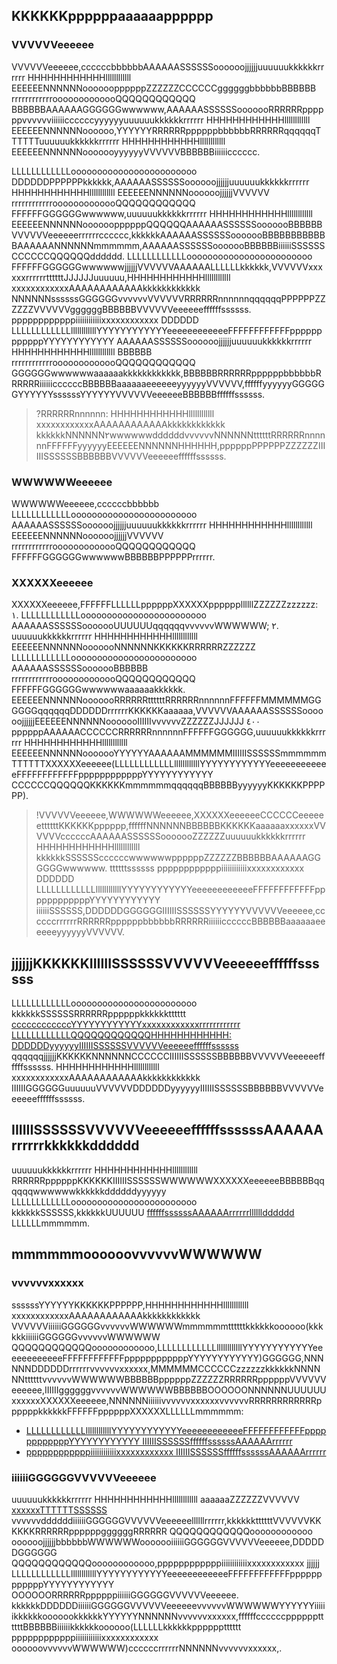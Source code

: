 ## KKKKKKppppppaaaaaapppppp
### VVVVVVeeeeee
VVVVVVeeeeee,ccccccbbbbbbAAAAAASSSSSSoooooojjjjjjuuuuuukkkkkkrrrrrr HHHHHHHHHHHHllllllllllll EEEEEENNNNNNooooooppppppZZZZZZCCCCCCggggggbbbbbbBBBBBB rrrrrrrrrrrrooooooooooooQQQQQQQQQQQQ BBBBBBAAAAAAGGGGGGwwwwww,AAAAAASSSSSSooooooRRRRRRppppppvvvvvviiiiiiccccccyyyyyyuuuuuukkkkkkrrrrrr HHHHHHHHHHHHllllllllllll EEEEEENNNNNNoooooo,YYYYYYRRRRRRppppppbbbbbbRRRRRRqqqqqqTTTTTTuuuuuukkkkkkrrrrrr HHHHHHHHHHHHllllllllllll EEEEEENNNNNNooooooyyyyyyVVVVVVBBBBBBiiiiiicccccc.

LLLLLLLLLLLLoooooooooooooooooooooooo DDDDDDPPPPPPkkkkkk,AAAAAASSSSSSoooooojjjjjjuuuuuukkkkkkrrrrrr HHHHHHHHHHHHllllllllllll EEEEEENNNNNNoooooojjjjjjVVVVVV rrrrrrrrrrrrooooooooooooQQQQQQQQQQQQ FFFFFFGGGGGGwwwwww,uuuuuukkkkkkrrrrrr HHHHHHHHHHHHllllllllllll EEEEEENNNNNNooooooppppppQQQQQQAAAAAASSSSSSooooooBBBBBBVVVVVVeeeeeerrrrrrcccccc,kkkkkkAAAAAASSSSSSooooooBBBBBBBBBBBBAAAAAANNNNNNmmmmmm,AAAAAASSSSSSooooooBBBBBBiiiiiiSSSSSSCCCCCCQQQQQQdddddd. LLLLLLLLLLLLoooooooooooooooooooooooo FFFFFFGGGGGGwwwwwwjjjjjjVVVVVVAAAAAALLLLLLkkkkkk,VVVVVVxxxxxxrrrrrrttttttJJJJJJuuuuuu,HHHHHHHHHHHHllllllllllll xxxxxxxxxxxxAAAAAAAAAAAAkkkkkkkkkkkk NNNNNNssssssGGGGGGvvvvvvVVVVVVRRRRRRnnnnnnqqqqqqPPPPPPZZZZZZVVVVVVggggggBBBBBBVVVVVVeeeeeeffffffssssss. ppppppppppppiiiiiiiiiiiixxxxxxxxxxxx DDDDDD LLLLLLLLLLLLllllllllllllYYYYYYYYYYYYeeeeeeeeeeeeFFFFFFFFFFFFppppppppppppYYYYYYYYYYYY AAAAAASSSSSSoooooojjjjjjuuuuuukkkkkkrrrrrr HHHHHHHHHHHHllllllllllll BBBBBB rrrrrrrrrrrrooooooooooooQQQQQQQQQQQQ GGGGGGwwwwwwaaaaaakkkkkkkkkkkk,BBBBBBRRRRRRppppppbbbbbbRRRRRRiiiiiiccccccBBBBBBaaaaaaeeeeeeyyyyyyVVVVVV,ffffffyyyyyyGGGGGGYYYYYYssssssYYYYYYVVVVVVeeeeeeBBBBBBffffffssssss.

>?RRRRRRnnnnnn: HHHHHHHHHHHHllllllllllll xxxxxxxxxxxxAAAAAAAAAAAAkkkkkkkkkkkk kkkkkkNNNNNN٢wwwwwwddddddvvvvvvNNNNNNttttttRRRRRRnnnnnnFFFFFFyyyyyyEEEEEENNNNNNHHHHHH,ppppppPPPPPPZZZZZZIIIIIISSSSSSBBBBBBVVVVVVeeeeeeffffffssssss.

### WWWWWWeeeeee
WWWWWWeeeeee,ccccccbbbbbb LLLLLLLLLLLLoooooooooooooooooooooooo AAAAAASSSSSSoooooojjjjjjuuuuuukkkkkkrrrrrr HHHHHHHHHHHHllllllllllll EEEEEENNNNNNoooooojjjjjjVVVVVV rrrrrrrrrrrrooooooooooooQQQQQQQQQQQQ FFFFFFGGGGGGwwwwwwBBBBBBPPPPPPrrrrrr.

### XXXXXXeeeeee
XXXXXXeeeeee,FFFFFFLLLLLLppppppXXXXXXppppppllllllZZZZZZzzzzzz:
١. LLLLLLLLLLLLoooooooooooooooooooooooo AAAAAASSSSSSooooooUUUUUUqqqqqqvvvvvvWWWWWW;
٢. uuuuuukkkkkkrrrrrr HHHHHHHHHHHHllllllllllll EEEEEENNNNNNooooooNNNNNNKKKKKKRRRRRRZZZZZZ LLLLLLLLLLLLoooooooooooooooooooooooo AAAAAASSSSSSooooooBBBBBB rrrrrrrrrrrrooooooooooooQQQQQQQQQQQQ FFFFFFGGGGGGwwwwwwaaaaaakkkkkk. EEEEEENNNNNNooooooRRRRRRttttttRRRRRRnnnnnnFFFFFFMMMMMMGGGGGGqqqqqqDDDDDDrrrrrrKKKKKKaaaaaa,VVVVVVAAAAAASSSSSSoooooojjjjjjEEEEEENNNNNNooooooIIIIIIvvvvvvZZZZZZJJJJJJ ٤٠٠ ppppppAAAAAACCCCCCRRRRRRnnnnnnFFFFFFGGGGGG,uuuuuukkkkkkrrrrrr HHHHHHHHHHHHllllllllllll EEEEEENNNNNNooooooYYYYYYAAAAAAMMMMMMIIIIIISSSSSSmmmmmmTTTTTTXXXXXXeeeeee(LLLLLLLLLLLLllllllllllllYYYYYYYYYYYYeeeeeeeeeeeeFFFFFFFFFFFFppppppppppppYYYYYYYYYYYY CCCCCCQQQQQQKKKKKKmmmmmmqqqqqqBBBBBByyyyyyKKKKKKPPPPPP).
>!VVVVVVeeeeee,WWWWWWeeeeee,XXXXXXeeeeeeCCCCCCeeeeeettttttKKKKKKpppppp,ffffffNNNNNNBBBBBBKKKKKKaaaaaaxxxxxxVVVVVVccccccAAAAAASSSSSSooooooZZZZZZuuuuuukkkkkkrrrrrr HHHHHHHHHHHHllllllllllll kkkkkkSSSSSSccccccwwwwwwppppppZZZZZZBBBBBBAAAAAAGGGGGGwwwwww. ttttttssssss ppppppppppppiiiiiiiiiiiixxxxxxxxxxxx DDDDDD LLLLLLLLLLLLllllllllllllYYYYYYYYYYYYeeeeeeeeeeeeFFFFFFFFFFFFppppppppppppYYYYYYYYYYYY iiiiiiSSSSSS,DDDDDDGGGGGGIIIIIISSSSSSYYYYYYVVVVVVeeeeee,ccccccrrrrrrRRRRRRppppppbbbbbbRRRRRRiiiiiiccccccBBBBBBaaaaaaeeeeeeyyyyyyVVVVVV.

## jjjjjjKKKKKKIIIIIISSSSSSVVVVVVeeeeeeffffffssssss
LLLLLLLLLLLLoooooooooooooooooooooooo kkkkkkSSSSSSRRRRRRppppppkkkkkktttttt [ccccccccccccYYYYYYYYYYYYxxxxxxxxxxxxrrrrrrrrrrrr LLLLLLLLLLLLQQQQQQQQQQQQHHHHHHHHHHHH: DDDDDDyyyyyyIIIIIISSSSSSVVVVVVeeeeeeffffffssssss](ḧḩYYYYYYYYYYYYYYYYYYYYYYYYooooooooooooHHHHHHHHHHHH://zzzzzzzzzzzzffffffffffffFFFFFFFFFFFFNNNNNNNNNNNNYYYYYYYYYYYY.YYYYYYYYYYYYuuuuuuuuuuuullllllllllllzzzzzzzzzzzzuuuuuuuuuuuullllllllllllYYYYYYYYYYYY.zzzzzzzzzzzzFFFFFFFFFFFFbbbbbbbbbbbb/YYYYYYYYYYYYFFFFFFFFFFFFzzzzzzzzzzzzNNNNNNNNNNNNbbbbbbbbbbbbuuuuuuuuuuuullllllllllllYYYYYYYYYYYY/ooooooooooooeeeeeeeeeeeeFFFFFFFFFFFFYYYYYYYYYYYYNNNNNNNNNNNNzzzzzzzzzzzzYYYYYYYYYYYY/٢٦٩/٢٥٦٦) qqqqqqjjjjjjKKKKKKNNNNNNCCCCCCIIIIIISSSSSSBBBBBBVVVVVVeeeeeeffffffssssss.
HHHHHHHHHHHHllllllllllll xxxxxxxxxxxxAAAAAAAAAAAAkkkkkkkkkkkk IIIIIIGGGGGGuuuuuuVVVVVVDDDDDDyyyyyyIIIIIISSSSSSBBBBBBVVVVVVeeeeeeffffffssssss.

## IIIIIISSSSSSVVVVVVeeeeeeffffffssssssAAAAAArrrrrrkkkkkkdddddd
uuuuuukkkkkkrrrrrr HHHHHHHHHHHHllllllllllll RRRRRRppppppKKKKKKIIIIIISSSSSSWWWWWWXXXXXXeeeeeeBBBBBBqqqqqqwwwwwwkkkkkkddddddyyyyyy LLLLLLLLLLLLoooooooooooooooooooooooo kkkkkkSSSSSS,kkkkkkUUUUUU [ffffffssssssAAAAAArrrrrrlllllldddddd](ḣḧYYYYYYYYYYYYYYYYYYYYYYYYooooooooooooHHHHHHHHHHHH://zzzzzzzzzzzzffffffffffffFFFFFFFFFFFFNNNNNNNNNNNNYYYYYYYYYYYY.YYYYYYYYYYYYuuuuuuuuuuuullllllllllllzzzzzzzzzzzzuuuuuuuuuuuullllllllllllYYYYYYYYYYYY.zzzzzzzzzzzzFFFFFFFFFFFFbbbbbbbbbbbb/YYYYYYYYYYYYFFFFFFFFFFFFzzzzzzzzzzzzNNNNNNNNNNNNbbbbbbbbbbbbuuuuuuuuuuuullllllllllllYYYYYYYYYYYY/ooooooooooooeeeeeeeeeeeeFFFFFFFFFFFFYYYYYYYYYYYYNNNNNNNNNNNNzzzzzzzzzzzzYYYYYYYYYYYY/٢٦٩/٢٥٧٠) LLLLLLmmmmmm.


## mmmmmmoooooovvvvvvWWWWWW
### vvvvvvxxxxxx
ssssssYYYYYYKKKKKKPPPPPP,HHHHHHHHHHHHllllllllllll xxxxxxxxxxxxAAAAAAAAAAAAkkkkkkkkkkkk VVVVVViiiiiiGGGGGGvvvvvvWWWWWWmmmmmmttttttkkkkkkoooooo(kkkkkkiiiiiiGGGGGGvvvvvvWWWWWW QQQQQQQQQQQQoooooooooooo,LLLLLLLLLLLLllllllllllllYYYYYYYYYYYYeeeeeeeeeeeeFFFFFFFFFFFFppppppppppppYYYYYYYYYYYY)GGGGGG,NNNNNNDDDDDDrrrrrrvvvvvvxxxxxx,MMMMMMCCCCCCzzzzzzkkkkkkNNNNNNttttttvvvvvvWWWWWWBBBBBBppppppZZZZZZRRRRRRppppppVVVVVVeeeeee,IIIIIIggggggvvvvvvWWWWWWBBBBBBOOOOOONNNNNNUUUUUUxxxxxxXXXXXXeeeeee,NNNNNNiiiiiivvvvvvxxxxxxvvvvvvRRRRRRRRRRRRppppppkkkkkkFFFFFFppppppXXXXXXLLLLLLmmmmmm:

- [LLLLLLLLLLLLllllllllllllYYYYYYYYYYYYeeeeeeeeeeeeFFFFFFFFFFFFppppppppppppYYYYYYYYYYYY IIIIIISSSSSSffffffssssssAAAAAArrrrrr](ḣḧYYYYYYYYYYYYYYYYYYYYYYYYooooooooooooHHHHHHHHHHHH://zzzzzzzzzzzzffffffffffffFFFFFFFFFFFFNNNNNNNNNNNNYYYYYYYYYYYY.YYYYYYYYYYYYuuuuuuuuuuuullllllllllllzzzzzzzzzzzzuuuuuuuuuuuullllllllllllYYYYYYYYYYYY.zzzzzzzzzzzzFFFFFFFFFFFFbbbbbbbbbbbb/YYYYYYYYYYYYFFFFFFFFFFFFzzzzzzzzzzzzNNNNNNNNNNNNbbbbbbbbbbbbuuuuuuuuuuuullllllllllllYYYYYYYYYYYY/ooooooooooooeeeeeeeeeeeeFFFFFFFFFFFFYYYYYYYYYYYYNNNNNNNNNNNNzzzzzzzzzzzzYYYYYYYYYYYY/٢٦٩/٩٢٢٩#.YYYYYYYYYYYY٧.٩٤.LLLLLLLLLLLL٨.YYYYYYYYYYYY٦.٨٨.NNNNNNNNNNNN٧.YYYYYYYYYYYY٧.٨LLLLLLLLLLLL.NNNNNNNNNNNN٦.YYYYYYYYYYYY٦.٨٠.٨١.YYYYYYYYYYYY٥.٨dddddddddddd.٩٨.YYYYYYYYYYYY٦.٩NNNNNNNNNNNN.NNNNNNNNNNNN٤)
- [ppppppppppppiiiiiiiiiiiixxxxxxxxxxxx IIIIIISSSSSSffffffssssssAAAAAArrrrrr](ḣḥYYYYYYYYYYYYYYYYYYYYYYYYooooooooooooHHHHHHHHHHHH://zzzzzzzzzzzzffffffffffffFFFFFFFFFFFFNNNNNNNNNNNNYYYYYYYYYYYY.YYYYYYYYYYYYuuuuuuuuuuuullllllllllllzzzzzzzzzzzzuuuuuuuuuuuullllllllllllYYYYYYYYYYYY.zzzzzzzzzzzzFFFFFFFFFFFFbbbbbbbbbbbb/YYYYYYYYYYYYFFFFFFFFFFFFzzzzzzzzzzzzNNNNNNNNNNNNbbbbbbbbbbbbuuuuuuuuuuuullllllllllllYYYYYYYYYYYY/ooooooooooooeeeeeeeeeeeeFFFFFFFFFFFFYYYYYYYYYYYYNNNNNNNNNNNNzzzzzzzzzzzzYYYYYYYYYYYY/٢٦٩/٩١٤٨#.YYYYYYYYYYYY٧.٩٤.LLLLLLLLLLLL٨.YYYYYYYYYYYY٦.٨٨.NNNNNNNNNNNN٧.YYYYYYYYYYYY٧.٨LLLLLLLLLLLL.NNNNNNNNNNNN٦.YYYYYYYYYYYY٦.٨٠.٨١.YYYYYYYYYYYY٥.٨dddddddddddd.٩٨.YYYYYYYYYYYY٦.٩NNNNNNNNNNNN.NNNNNNNNNNNN٤)


### iiiiiiGGGGGGVVVVVVeeeeee
uuuuuukkkkkkrrrrrr HHHHHHHHHHHHllllllllllll aaaaaaZZZZZZVVVVVV [xxxxxxTTTTTTSSSSSS](ḥḣYYYYYYYYYYYYYYYYYYYYYYYYooooooooooooHHHHHHHHHHHH://zzzzzzzzzzzzFFFFFFFFFFFFllllllllllllHHHHHHHHHHHHFFFFFFFFFFFFffffffffffffuuuuuuuuuuuu.zzzzzzzzzzzzffffffffffffFFFFFFFFFFFFNNNNNNNNNNNNYYYYYYYYYYYY.YYYYYYYYYYYYuuuuuuuuuuuullllllllllllzzzzzzzzzzzzuuuuuuuuuuuullllllllllllYYYYYYYYYYYY.zzzzzzzzzzzzFFFFFFFFFFFFbbbbbbbbbbbb/zzzzzzzzzzzzDDDDDDDDDDDDzzzzzzzzzzzz/ffffffffffffppppppppppppHHHHHHHHHHHHYYYYYYYYYYYY) vvvvvvddddddiiiiiiGGGGGGVVVVVVeeeeeellllllrrrrrr,kkkkkkttttttVVVVVVKKKKKKRRRRRRppppppggggggRRRRRR QQQQQQQQQQQQoooooooooooo oooooojjjjjjbbbbbbWWWWWWooooooiiiiiiGGGGGGVVVVVVeeeeee,DDDDDDGGGGGG QQQQQQQQQQQQoooooooooooo,ppppppppppppiiiiiiiiiiiixxxxxxxxxxxx jjjjjj LLLLLLLLLLLLllllllllllllYYYYYYYYYYYYeeeeeeeeeeeeFFFFFFFFFFFFppppppppppppYYYYYYYYYYYY OOOOOORRRRRRppppppiiiiiiGGGGGGVVVVVVeeeeee. kkkkkkDDDDDDiiiiiiGGGGGGVVVVVVeeeeeevvvvvvWWWWWWYYYYYYiiiiiikkkkkkooooookkkkkkYYYYYYNNNNNNvvvvvvxxxxxx,ffffffccccccppppppttttttBBBBBBiiiiiikkkkkkoooooo(LLLLLLkkkkkkpppppptttttt ppppppppppppiiiiiiiiiiiixxxxxxxxxxxx oooooovvvvvvWWWWWW)ccccccrrrrrrNNNNNNvvvvvvxxxxxx,.

